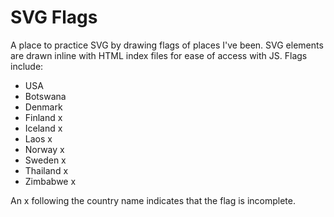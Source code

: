 # SVG Flags

A place to practice SVG by drawing flags of places I've been. SVG elements are drawn inline with HTML index files for ease of access with JS. Flags include: 

* USA
* Botswana
* Denmark
* Finland x
* Iceland x
* Laos x
* Norway x
* Sweden x
* Thailand x
* Zimbabwe x

An x following the country name indicates that the flag is incomplete.